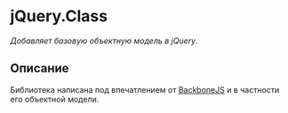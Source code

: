 # jQuery.Class

*Добавляет базовую объектную модель в jQuery*.

## Описание

Библиотека написана под впечатлением от [BackboneJS](http://backbonejs.ru/) и в частности его объектной модели.